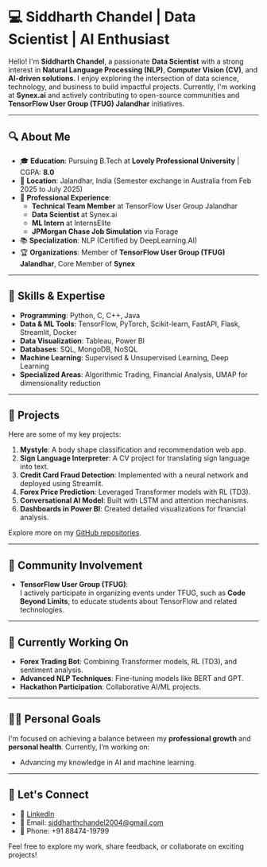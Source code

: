 # 💻 Siddharth Chandel | Data Scientist | AI Enthusiast

Hello! I'm **Siddharth Chandel**, a passionate **Data Scientist** with a strong interest in **Natural Language Processing (NLP)**, **Computer Vision (CV)**, and **AI-driven solutions**. I enjoy exploring the intersection of data science, technology, and business to build impactful projects. Currently, I'm working at **Synex.ai** and actively contributing to open-source communities and **TensorFlow User Group (TFUG) Jalandhar** initiatives.

---

## 🔍 About Me

- 🎓 **Education**: Pursuing B.Tech at **Lovely Professional University** | CGPA: **8.0**  
- 📍 **Location**: Jalandhar, India (Semester exchange in Australia from Feb 2025 to July 2025)  
- 🏢 **Professional Experience**:
  - **Technical Team Member** at TensorFlow User Group Jalandhar 
  - **Data Scientist** at Synex.ai  
  - **ML Intern** at InternsElite  
  - **JPMorgan Chase Job Simulation** via Forage  
- 📚 **Specialization**: NLP (Certified by DeepLearning.AI)  
- 🏆 **Organizations**: Member of **TensorFlow User Group (TFUG) Jalandhar**, Core Member of **Synex**

---

## 🔧 Skills & Expertise

- **Programming**: Python, C, C++, Java  
- **Data & ML Tools**: TensorFlow, PyTorch, Scikit-learn, FastAPI, Flask, Streamlit, Docker  
- **Data Visualization**: Tableau, Power BI  
- **Databases**: SQL, MongoDB, NoSQL  
- **Machine Learning**: Supervised & Unsupervised Learning, Deep Learning  
- **Specialized Areas**: Algorithmic Trading, Financial Analysis, UMAP for dimensionality reduction  

---

## 🚀 Projects

Here are some of my key projects:  

1. **Mystyle**: A body shape classification and recommendation web app.  
2. **Sign Language Interpreter**: A CV project for translating sign language into text.  
3. **Credit Card Fraud Detection**: Implemented with a neural network and deployed using Streamlit.  
4. **Forex Price Prediction**: Leveraged Transformer models with RL (TD3).  
5. **Conversational AI Model**: Built with LSTM and attention mechanisms.  
6. **Dashboards in Power BI**: Created detailed visualizations for financial analysis.  

Explore more on my [GitHub repositories](https://github.com/Siddharth-Chandel).

---

## 🌟 Community Involvement

- **TensorFlow User Group (TFUG)**:  
  I actively participate in organizing events under TFUG, such as **Code Beyond Limits**, to educate students about TensorFlow and related technologies.  

---

## 🌱 Currently Working On

- **Forex Trading Bot**: Combining Transformer models, RL (TD3), and sentiment analysis.  
- **Advanced NLP Techniques**: Fine-tuning models like BERT and GPT.  
- **Hackathon Participation**: Collaborative AI/ML projects.  

---

## 🏋️‍♂️ Personal Goals

I'm focused on achieving a balance between my **professional growth** and **personal health**. Currently, I’m working on:  
- Advancing my knowledge in AI and machine learning.  

---

## 🤝 Let's Connect

- 💼 [LinkedIn](https://www.linkedin.com/in/siddharth-chandel-001097245)  
- 📧 Email: siddharthchandel2004@gmail.com  
- 📱 Phone: +91 88474-19799  

Feel free to explore my work, share feedback, or collaborate on exciting projects!  
